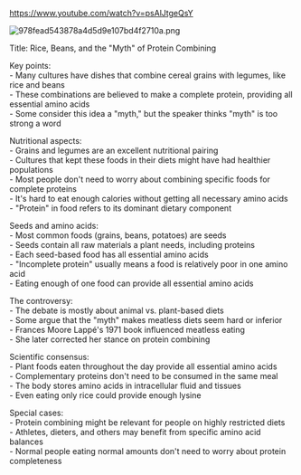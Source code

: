 https://www.youtube.com/watch?v=psAlJtgeQsY

![978fead543878a4d5d9e107bd4f2710a.png](978fead543878a4d5d9e107bd4f2710a.png)

Title: Rice, Beans, and the "Myth" of Protein Combining

Key points:  
\- Many cultures have dishes that combine cereal grains with legumes, like rice and beans  
\- These combinations are believed to make a complete protein, providing all essential amino acids  
\- Some consider this idea a "myth," but the speaker thinks "myth" is too strong a word

Nutritional aspects:  
\- Grains and legumes are an excellent nutritional pairing  
\- Cultures that kept these foods in their diets might have had healthier populations  
\- Most people don't need to worry about combining specific foods for complete proteins  
\- It's hard to eat enough calories without getting all necessary amino acids  
\- "Protein" in food refers to its dominant dietary component

Seeds and amino acids:  
\- Most common foods (grains, beans, potatoes) are seeds  
\- Seeds contain all raw materials a plant needs, including proteins  
\- Each seed-based food has all essential amino acids  
\- "Incomplete protein" usually means a food is relatively poor in one amino acid  
\- Eating enough of one food can provide all essential amino acids

The controversy:  
\- The debate is mostly about animal vs. plant-based diets  
\- Some argue that the "myth" makes meatless diets seem hard or inferior  
\- Frances Moore Lappé's 1971 book influenced meatless eating  
\- She later corrected her stance on protein combining

Scientific consensus:  
\- Plant foods eaten throughout the day provide all essential amino acids  
\- Complementary proteins don't need to be consumed in the same meal  
\- The body stores amino acids in intracellular fluid and tissues  
\- Even eating only rice could provide enough lysine

Special cases:  
\- Protein combining might be relevant for people on highly restricted diets  
\- Athletes, dieters, and others may benefit from specific amino acid balances  
\- Normal people eating normal amounts don't need to worry about protein completeness